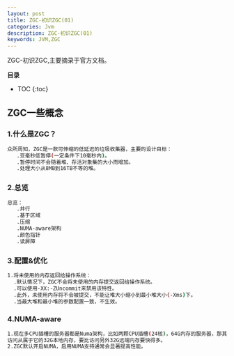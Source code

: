 ```yaml
---
layout: post
title: ZGC-初识ZGC(01)
categories: Jvm
description: ZGC-初识ZGC(01)
keywords: JVM,ZGC
---
```


ZGC-初识ZGC,主要摘录于官方文档。

**目录**

* TOC
{:toc}

## ZGC一些概念

### 1.什么是ZGC？

```sh
众所周知，ZGC是一款可伸缩的低延迟的垃圾收集器，主要的设计目标：
   .亚毫秒低暂停(一定条件下10毫秒内)。
   .暂停时间不会随着堆、存活对象集的大小而增加。
   .处理大小从8MB到16TB不等的堆。
```

### 2.总览

```sh
总览：
   .并行
   .基于区域
   .压缩
   .NUMA-aware架构
   .颜色指针
   .读屏障
```

### 3.配置&优化

```sh
1.将未使用的内存返回给操作系统：
  .默认情况下，ZGC不会将未使用的内存提交返回给操作系统。
  .可以使用-XX:-ZUncommit来禁用该特性。
  .此外，未使用内存将不会被提交，不能让堆大小缩小到最小堆大小(-Xms)下。
  .当最大堆和最小堆的参数配置一致，不生效。
```

### 4.NUMA-aware

```sh
1.现在多CPU插槽的服务器都是Numa架构，比如两颗CPU插槽(24核)，64G内存的服务器，那其中一颗CPU上的12个核，
访问从属于它的32G本地内存，要比访问另外32G远端内存要快得多。
2.ZGC默认开启NUMA，启用NUMA支持通常会显著提高性能。
```